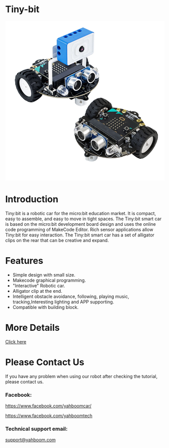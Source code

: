 # Tiny-bit
![](https://github.com/YahboomTechnology/Tiny-bit/blob/master/Tinybit_TinybitPlus_Yahboom.jpg)
# Introduction
Tiny:bit is a robotic car for the micro:bit education market. It is compact, easy to assemble, and easy to move in tight spaces. The Tiny:bit smart car is based on the micro:bit development board design and uses the online code programming of MakeCode Editor. Rich sensor applications allow Tiny:bit for easy interaction. The Tiny:bit smart car has a set of alligator clips on the rear that can be creative and expand.
# Features
* Simple design with small size.
* Makecode graphical programming.
* "Interactive" Robotic car.
* Alligator clip at the end.
* Intelligent obstacle avoidance, following, playing music, tracking,Interesting lighting and APP supporting.
* Compatible with building block.

# More Details
[Click here](https://category.yahboom.net/products/tinybit)

# Please Contact Us
If you have any problem when using our robot after checking the tutorial, please contact us.
### Facebook: 
https://www.facebook.com/yahboomcar/ 
  
https://www.facebook.com/yahboomtech

### Technical support email: 
support@yahboom.com

